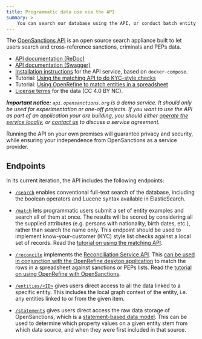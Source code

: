 ```yaml
---
title: Programmatic data use via the API
summary: >
    You can search our database using the API, or conduct batch entity matching to see if any people or companies are listed on a sanctions or PEPs list.
---
```


The [OpenSanctions API](https://api.opensanctions.org/) is an open source search appliance built to let users search and cross-reference sanctions, criminals and PEPs data.

* [API documentation (ReDoc)](https://api.opensanctions.org/)
* [API documentation (Swagger)](https://api.opensanctions.org/docs)
* [Installation instructions](https://github.com/opensanctions/yente/blob/main/README.md) for the API service, based on `docker-compose`.
* Tutorial: [Using the matching API to do KYC-style checks](/articles/2022-02-01-matching-api/)
* Tutorial: [Using OpenRefine to match entities in a spreadsheet](/articles/2022-01-10-openrefine-reconciliation/)
* [License terms](/licensing/) for the data (CC 4.0 BY NC).

***Important notice:** `api.opensanctions.org` is a demo service. It should only be used for experimentation or one-off projects. If you want to use the API as part of an application your are building, you should either [operate the service locally](https://github.com/opensanctions/yente/blob/main/README.md), or [contact us](/licensing/) to discuss a service agreement.*

Running the API on your own premises will guarantee privacy and security, while ensuring your independence from OpenSanctions as a service provider.


## Endpoints

In its current iteration, the API includes the following endpoints:

* [``/search``](https://api.opensanctions.org/#operation/search_search__dataset__get) enables conventional full-text search of the database, including the boolean operators and Lucene syntax available in ElasticSearch.

* [``/match``](https://api.opensanctions.org/#operation/match_match__dataset__post) lets programmatic users submit a set of entity examples and search all of them at once. The results will be scored by considering all the supplied attributes (e.g. persons with nationality, birth dates, etc.), rather than search the name only. This endpoint should be used to implement know-your-customer (KYC) style list checks against a local set of records. Read the [tutorial on using the matching API](/articles/2022-02-01-matching-api/).

* [``/reconcile``](https://api.opensanctions.org/#tag/Reconciliation) implements the [Reconciliation Service API](https://reconciliation-api.github.io/specs/latest/). This [can be used in conjunction with the OpenRefine desktop application](https://docs.openrefine.org/manual/reconciling) to match the rows in a spreadsheet against sanctions or PEPs lists. Read the [tutorial on using OpenRefine with OpenSanctions](/articles/2022-01-10-openrefine-reconciliation/).

* [``/entities/<ID>``](https://api.opensanctions.org/#operation/fetch_entity_entities__entity_id__get) gives users direct access to all the data linked to a specific entity. This includes the local graph context of the entity, i.e. any entities linked to or from the given item.

* [``/statements``](https://api.opensanctions.org/#operation/statements_statements_get) gives users direct access the raw data storage of OpenSanctions, which is a [statement-based data model](/docs/statements/). This can be used to determine which property values on a given entity stem from which data source, and when they were first included in that source.

